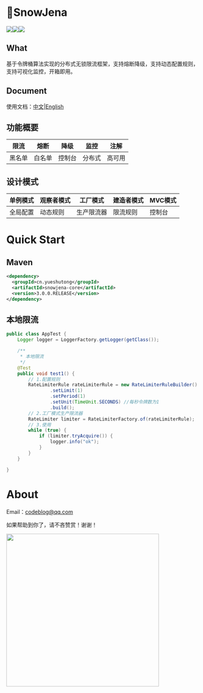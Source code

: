 # :gift_heart:SnowJena

<img src="https://img.shields.io/badge/Language-Java8-green.svg" referrerPolicy="no-referrer"/><img src="https://img.shields.io/badge/Maven-3-green.svg" referrerPolicy="no-referrer"/><img src="https://img.shields.io/badge/License-Apache2.0-green.svg" referrerPolicy="no-referrer"/>

## What

基于令牌桶算法实现的分布式无锁限流框架，支持熔断降级，支持动态配置规则，支持可视化监控，开箱即用。

## Document

使用文档：[中文](./CN_README.md)|[English](./EN_README.md)

## 功能概要

| 限流   | 熔断   | 降级   | 监控   | 注解   |
| ------ | ------ | ------ | ------ | ------ |
| 黑名单 | 白名单 | 控制台 | 分布式 | 高可用 |

## 设计模式

| 单例模式 | 观察者模式 | 工厂模式   | 建造者模式 | MVC模式 |
| -------- | ---------- | ---------- | ---------- | ------- |
| 全局配置 | 动态规则   | 生产限流器 | 限流规则   | 控制台  |


# Quick Start

## Maven

```xml
<dependency>
  <groupId>cn.yueshutong</groupId>
  <artifactId>snowjena-core</artifactId>
  <version>3.0.0.RELEASE</version>
</dependency>
```

## 本地限流

```java
public class AppTest {
    Logger logger = LoggerFactory.getLogger(getClass());

    /**
     * 本地限流
     */
    @Test
    public void test1() {
        // 1.配置规则
        RateLimiterRule rateLimiterRule = new RateLimiterRuleBuilder()
                .setLimit(1)
                .setPeriod(1)
                .setUnit(TimeUnit.SECONDS) //每秒令牌数为1
                .build();
        // 2.工厂模式生产限流器
        RateLimiter limiter = RateLimiterFactory.of(rateLimiterRule);
        // 3.使用
        while (true) {
            if (limiter.tryAcquire()) {
                logger.info("ok");
            }
        }
    }

}
```


# About

Email：[codeblog@qq.com](mailto:codeblog@qq.com)

如果帮助到你了，请不吝赞赏！谢谢！

<img src='https://i.loli.net/2020/01/13/pPoFNwT6fKCZQ2i.png' width="400px" />
